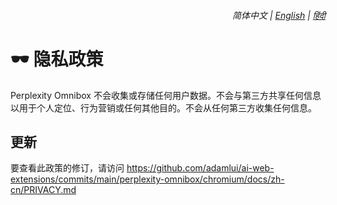 <div align="right">
    <h6>
        <picture>
            <source type="image/svg+xml" media="(prefers-color-scheme: dark)" srcset="https://assets.perplexityomnibox.com/images/icons/earth/white/icon32.svg">
            <img height=14 src="https://assets.perplexityomnibox.com/images/icons/earth/black/icon32.svg">
        </picture>
        &nbsp;简体中文 |
        <a href="../PRIVACY.md">English</a> |
        <a href="../hi/PRIVACY.md">हिंदी</a>
    </h6>
</div>

# 🕶️ 隐私政策

Perplexity Omnibox 不会收集或存储任何用户数据。不会与第三方共享任何信息以用于个人定位、行为营销或任何其他目的。不会从任何第三方收集任何信息。

## 更新

要查看此政策的修订，请访问 https://github.com/adamlui/ai-web-extensions/commits/main/perplexity-omnibox/chromium/docs/zh-cn/PRIVACY.md

